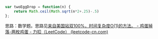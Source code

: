 ```js
var twoEggDrop = function(n) {
    return Math.ceil(Math.sqrt(n*2+.25)-.5)
};
```

思路：数学题。思路见[来自美国站双100%，时间复杂度O(1)的方法。 - 鸡蛋掉落-两枚鸡蛋 - 力扣（LeetCode） (leetcode-cn.com)](https://leetcode-cn.com/problems/egg-drop-with-2-eggs-and-n-floors/solution/lai-zi-mei-guo-zhan-shuang-100shi-jian-f-y8m0/)

